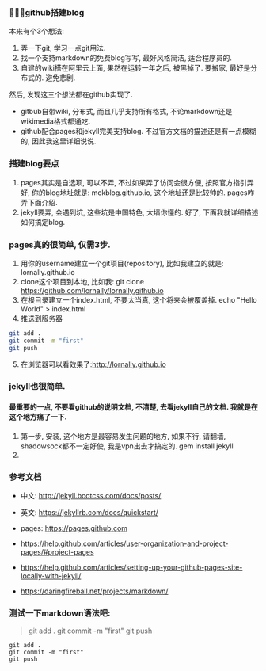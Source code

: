### github搭建blog
本来有个3个想法:

1. 弄一下git, 学习一点git用法.
2. 找一个支持markdown的免费blog写写, 最好风格简洁, 适合程序员的.
3. 自建的wiki搭在阿里云上面, 果然在运转一年之后, 被黑掉了. 要搬家, 最好是分布式的. 避免悲剧.

然后, 发现这三个想法都在github实现了.

- gitbub自带wiki, 分布式, 而且几乎支持所有格式, 不论markdown还是wikimedia格式都通吃.
- github配合pages和jekyll完美支持blog. 不过官方文档的描述还是有一点模糊的, 因此我这里详细说说.

### 搭建blog要点
1. pages其实是自选项, 可以不弄, 不过如果弄了访问会很方便, 按照官方指引弄好, 你的blog地址就是: mckblog.github.io, 这个地址还是比较帅的. pages咋弄下面介绍.
2. jekyll要弄, 会遇到坑, 这些坑是中国特色, 大墙你懂的.
好了, 下面我就详细描述如何搞定blog.

### pages真的很简单, 仅需3步.
1. 用你的username建立一个git项目(repository), 比如我建立的就是: lornally.github.io
2. clone这个项目到本地, 比如我: git clone https://github.com/lornally/lornally.github.io
3. 在根目录建立一个index.html, 不要太当真, 这个将来会被覆盖掉.
echo "Hello World" > index.html
4. 推送到服务器
```bash    
git add .
git commit -m "first"
git push
```
5. 在浏览器可以看效果了:http://lornally.github.io

### jekyll也很简单.
#### 最重要的一点, 不要看github的说明文档, 不清楚, 去看jekyll自己的文档. 我就是在这个地方痛了一下.
1. 第一步, 安装, 这个地方是最容易发生问题的地方, 如果不行, 请翻墙, shadowsock都不一定好使, 我是vpn出去才搞定的.
    gem install jekyll
2.


### 参考文档

- 中文: http://jekyll.bootcss.com/docs/posts/
- 英文: https://jekyllrb.com/docs/quickstart/


- pages: https://pages.github.com
- https://help.github.com/articles/user-organization-and-project-pages/#project-pages
- https://help.github.com/articles/setting-up-your-github-pages-site-locally-with-jekyll/
- https://daringfireball.net/projects/markdown/

### 测试一下markdown语法吧:

> git add .
    git commit -m "first"
    git push

    git add .
    git commit -m "first"
    git push
